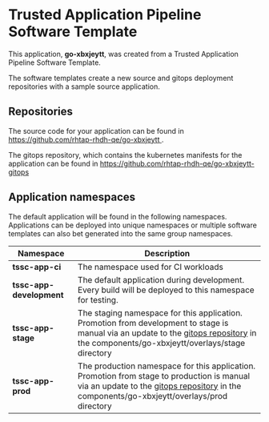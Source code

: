 # Trusted Application Pipeline Software Template

This application, **go-xbxjeytt**, was created from a Trusted Application Pipeline Software Template.

The software templates create a new source and gitops deployment repositories with a sample source application. 

## Repositories

The source code for your application can be found in [https://github.com/rhtap-rhdh-qe/go-xbxjeytt ](https://github.com/rhtap-rhdh-qe/go-xbxjeytt ).
 
The gitops repository, which contains the kubernetes manifests for the application can be found in 
[https://github.com/rhtap-rhdh-qe/go-xbxjeytt-gitops ](https://github.com/rhtap-rhdh-qe/go-xbxjeytt-gitops ) 

## Application namespaces 

The default application will be found in the following namespaces. Applications can be deployed into unique namespaces or multiple software templates can also bet generated into the same group namespaces.  

|  Namespace   |  Description   |  
| -------- | -------- |
| **tssc-app-ci** | The namespace used for CI workloads |
| **tssc-app-development** | The default application during development. Every build will be deployed to this namespace for testing. |
| **tssc-app-stage** | The staging namespace for this application. Promotion from development to stage is manual via an update to the [gitops repository](https://github.com/rhtap-rhdh-qe/go-xbxjeytt-gitops ) in the components/go-xbxjeytt/overlays/stage directory |
| **tssc-app-prod** | The production namespace for this application. Promotion from stage to production is manual via an update to the [gitops repository](https://github.com/rhtap-rhdh-qe/go-xbxjeytt-gitops ) in the components/go-xbxjeytt/overlays/prod directory |